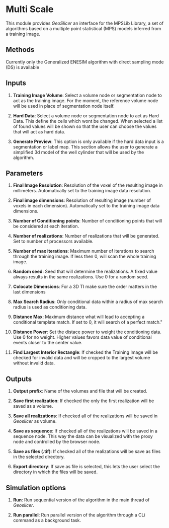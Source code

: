 # Multi Scale

This module provides _GeoSlicer_ an interface for the MPSLib Library, a set of algorithms based on a multiple point statistical (MPS) models inferred from a training image.

## Methods
Currently only the Generalized ENESIM algorithm with direct sampling mode (DS) is available

## Inputs
1. __Training Image Volume__: Select a volume node or segmentation node to act as the training image. For the moment, the reference volume node will be used in place of segmentation node itself.

2. __Hard Data__: Select a volume node or segmentation node to act as Hard Data. This define the cells which wont be changed. When selected a list of found values will be shown so that the user can choose the values that will act as hard data.

3. __Generate Preview__: This option is only available if the hard data input is a segmentation or label map. This section allows the user to generate a simplified 3d model of the well cylinder that will be used by the algorithm. 

## Parameters
1. __Final Image Resolution__: Resolution of the voxel of the resulting image in millimeters. Automatically set to the training image data resolution.

2. __Final image dimensions__: Resolution of resulting image (number of voxels in each dimension). Automatically set to the training image data dimensions.

3. __Number of Conditioning points__: Number of conditioning points that will be considered at each iteration. 

4. __Number of realizations__: Number of realizations that will be generated. Set to number of processors available. 

5. __Number of max iterations__: Maximum number of iterations to search through the training image. If less then 0, will scan the whole training image.

6. __Random seed__: Seed that will determine the realizations. A fixed value always results in the same realizations. Use 0 for a random seed. 

7. __Colocate Dimensions__: For a 3D TI make sure the order matters in the last dimensions

8. __Max Search Radius__: Only conditional data within a radius of max search radius is used as conditioning data.

9. __Distance Max__: Maximum distance what will lead to accepting a conditional template match. If set to 0, it will search of a perfect match."

10. __Distance Power__: Set the distace power to weight the conditioning data. Use 0 for no weight. Higher values favors data value of conditional events closer to the center value.

11. __Find Largest Interior Rectangle__: If checked the Training Image will be checked for invalid data and will be cropped to the largest volume without invalid data.

## Outputs

1. __Output prefix__: Name of the volumes and file that will be created. 

2. __Save first realization__: If checked the only the first realization will be saved as a volume.

3. __Save all realizations__: If checked all of the realizations will be saved in _Geoslicer_ as volume.

4. __Save as sequence__: If checked all of the realizations will be saved in a sequence node. This way the data can be visualized with the proxy node and controlled by the browser node.

5. __Save as files (.tif)__: If checked all of the realizations will be save as files in the selected directory.

6. __Export directory__: If save as file is selected, this lets the user select the directory in which the files will be saved.

## Simulation options

1. __Run__: Run sequential version of the algorithm in the main thread of _Geoslicer_.

2. __Run parallel__: Run parallel version of the algorithm through a CLi command as a background task.